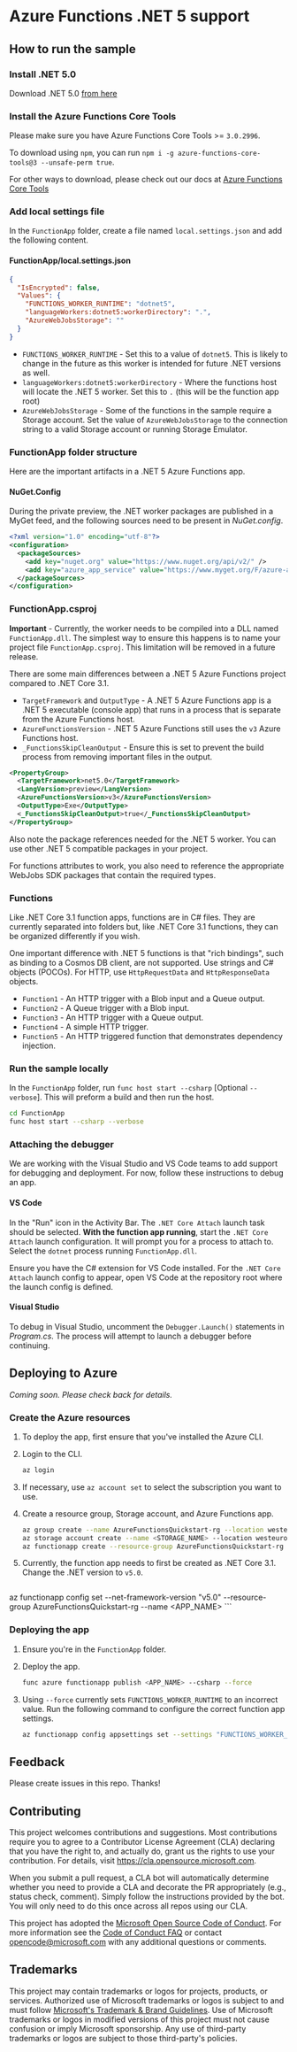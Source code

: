 # Azure Functions .NET 5 support

## How to run the sample

### Install .NET 5.0
Download .NET 5.0 [from here](https://dotnet.microsoft.com/download/dotnet/5.0)

### Install the Azure Functions Core Tools
Please make sure you have Azure Functions Core Tools >= `3.0.2996`.

To download using `npm`, you can run  `npm i -g azure-functions-core-tools@3 --unsafe-perm true`.

For other ways to download, please check out our docs at [Azure Functions Core Tools](https://github.com/Azure/azure-functions-core-tools)

### Add local settings file

In the `FunctionApp` folder, create a file named `local.settings.json` and add the following content.

#### FunctionApp/local.settings.json

```json
{
  "IsEncrypted": false,
  "Values": {
    "FUNCTIONS_WORKER_RUNTIME": "dotnet5",
    "languageWorkers:dotnet5:workerDirectory": ".",
    "AzureWebJobsStorage": ""
  }
}
```

* `FUNCTIONS_WORKER_RUNTIME` - Set this to a value of `dotnet5`. This is likely to change in the future as this worker is intended for future .NET versions as well.
* `languageWorkers:dotnet5:workerDirectory` - Where the functions host will locate the .NET 5 worker. Set this to `.` (this will be the function app root)
* `AzureWebJobsStorage` - Some of the functions in the sample require a Storage account. Set the value of `AzureWebJobsStorage` to the connection string to a valid Storage account or running Storage Emulator.

### FunctionApp folder structure

Here are the important artifacts in a .NET 5 Azure Functions app.

#### NuGet.Config

During the private preview, the .NET worker packages are published in a MyGet feed, and the following sources need to be present in *NuGet.config*.

```xml
<?xml version="1.0" encoding="utf-8"?>
<configuration>
  <packageSources>
    <add key="nuget.org" value="https://www.nuget.org/api/v2/" />
    <add key="azure_app_service" value="https://www.myget.org/F/azure-appservice/api/v2" />
  </packageSources>
</configuration>
```

### FunctionApp.csproj

**Important** - Currently, the worker needs to be compiled into a DLL named `FunctionApp.dll`. The simplest way to ensure this happens is to name your project file `FunctionApp.csproj`. This limitation will be removed in a future release.

There are some main differences between a .NET 5 Azure Functions project compared to .NET Core 3.1.

* `TargetFramework` and `OutputType` - A .NET 5 Azure Functions app is a .NET 5 executable (console app) that runs in a process that is separate from the Azure Functions host.
* `AzureFunctionsVersion` - .NET 5 Azure Functions still uses the `v3` Azure Functions host.
* `_FunctionsSkipCleanOutput` - Ensure this is set to prevent the build process from removing important files in the output.

```xml
<PropertyGroup>
  <TargetFramework>net5.0</TargetFramework>
  <LangVersion>preview</LangVersion>
  <AzureFunctionsVersion>v3</AzureFunctionsVersion>
  <OutputType>Exe</OutputType>
  <_FunctionsSkipCleanOutput>true</_FunctionsSkipCleanOutput>
</PropertyGroup>
```

Also note the package references needed for the .NET 5 worker. You can use other .NET 5 compatible packages in your project.

For functions attributes to work, you also need to reference the appropriate WebJobs SDK packages that contain the required types.

### Functions

Like .NET Core 3.1 function apps, functions are in C# files. They are currently separated into folders but, like .NET Core 3.1 functions, they can be organized differently if you wish.

One important difference with .NET 5 functions is that "rich bindings", such as binding to a Cosmos DB client, are not supported. Use strings and C# objects (POCOs). For HTTP, use `HttpRequestData` and `HttpResponseData` objects.

* `Function1` - An HTTP trigger with a Blob input and a Queue output.
* `Function2` - A Queue trigger with a Blob input.
* `Function3` - An HTTP trigger with a Queue output.
* `Function4` - A simple HTTP trigger.
* `Function5` - An HTTP triggered function that demonstrates dependency injection.

### Run the sample locally

In the `FunctionApp` folder, run `func host start --csharp` [Optional `--verbose`]. This will preform a build and then run the host.

```bash
cd FunctionApp
func host start --csharp --verbose
```

### Attaching the debugger

We are working with the Visual Studio and VS Code teams to add support for debugging and deployment. For now, follow these instructions to debug an app.

#### VS Code

In the "Run" icon in the Activity Bar. The `.NET Core Attach` launch task should be selected. **With the function app running**, start the `.NET Core Attach` launch configuration. It will prompt you for a process to attach to. Select the `dotnet` process running `FunctionApp.dll`.

Ensure you have the C# extension for VS Code installed. For the `.NET Core Attach` launch config to appear, open VS Code at the repository root where the launch config is defined.

#### Visual Studio

To debug in Visual Studio, uncomment the `Debugger.Launch()` statements in *Program.cs*. The process will attempt to launch a debugger before continuing.

## Deploying to Azure

*Coming soon. Please check back for details.*

### Create the Azure resources

1. To deploy the app, first ensure that you've installed the Azure CLI. 

1. Login to the CLI.

    ```bash
    az login
    ```

1. If necessary, use `az account set` to select the subscription you want to use.
  
1. Create a resource group, Storage account, and Azure Functions app.

    ```bash
    az group create --name AzureFunctionsQuickstart-rg --location westeurope
    az storage account create --name <STORAGE_NAME> --location westeurope --resource-group AzureFunctionsQuickstart-rg --sku Standard_LRS
    az functionapp create --resource-group AzureFunctionsQuickstart-rg --consumption-plan-location westeurope --runtime dotnet --functions-version 3 --name <APP_NAME> --storage-account <STORAGE_NAME>
    ```

1. Currently, the function app needs to first be created as .NET Core 3.1. Change the .NET version to `v5.0`.

    ```bash
  az functionapp config set --net-framework-version "v5.0" --resource-group AzureFunctionsQuickstart-rg --name <APP_NAME>
    ```

### Deploying the app

1. Ensure you're in the `FunctionApp` folder.

1. Deploy the app.

    ```bash
    func azure functionapp publish <APP_NAME> --csharp --force
    ```

1. Using `--force` currently sets `FUNCTIONS_WORKER_RUNTIME` to an incorrect value. Run the following command to configure the correct function app settings.

    ```bash
    az functionapp config appsettings set --settings "FUNCTIONS_WORKER_RUNTIME=dotnet5" "languageWorkers:dotnet5:workerDirectory=." --resource-group AzureFunctionsQuickstart-rg --name <APP_NAME>
    ```


## Feedback

Please create issues in this repo. Thanks!

## Contributing

This project welcomes contributions and suggestions.  Most contributions require you to agree to a
Contributor License Agreement (CLA) declaring that you have the right to, and actually do, grant us
the rights to use your contribution. For details, visit https://cla.opensource.microsoft.com.

When you submit a pull request, a CLA bot will automatically determine whether you need to provide
a CLA and decorate the PR appropriately (e.g., status check, comment). Simply follow the instructions
provided by the bot. You will only need to do this once across all repos using our CLA.

This project has adopted the [Microsoft Open Source Code of Conduct](https://opensource.microsoft.com/codeofconduct/).
For more information see the [Code of Conduct FAQ](https://opensource.microsoft.com/codeofconduct/faq/) or
contact [opencode@microsoft.com](mailto:opencode@microsoft.com) with any additional questions or comments.

## Trademarks

This project may contain trademarks or logos for projects, products, or services. Authorized use of Microsoft 
trademarks or logos is subject to and must follow 
[Microsoft's Trademark & Brand Guidelines](https://www.microsoft.com/en-us/legal/intellectualproperty/trademarks/usage/general).
Use of Microsoft trademarks or logos in modified versions of this project must not cause confusion or imply Microsoft sponsorship.
Any use of third-party trademarks or logos are subject to those third-party's policies.
